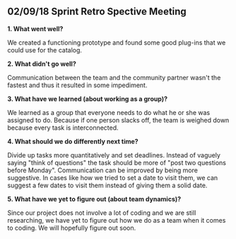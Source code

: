 ## 02/09/18 Sprint Retro Spective Meeting
**1.	What went well?**

We created a functioning prototype and found some good plug-ins that we could use for the catalog. 

**2.	What didn't go well?** 

Communication between the team and the community partner wasn't the fastest and thus it resulted in some impediment. 

**3.	What have we learned (about working as a group)?**

We learned as a group that everyone needs to do what he or she was assigned to do. Because if one person slacks off, the team is weighed down because every task is interconnected. 

**4.	What should we do differently next time?**

Divide up tasks more quantitatively and set deadlines. Instead of vaguely saying "think of questions" the task should be more of "post two questions before Monday". Communication can be improved by being more suggestive. In cases like how we tried to set a date to visit them, we can suggest a few dates to visit them instead of giving them a solid date. 

**5.	What have we yet to figure out (about team dynamics)?**

Since our project does not involve a lot of coding and we are still researching, we have yet to figure out how we do as a team when it comes to coding. We will hopefully figure out soon. 
